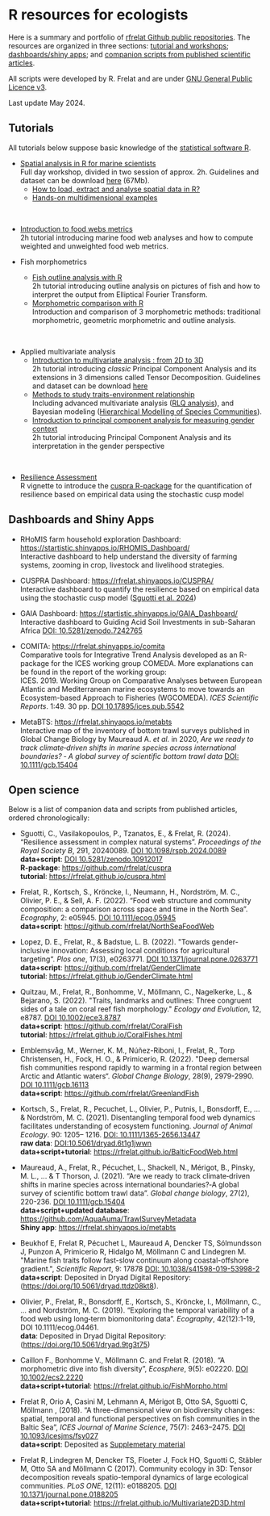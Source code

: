 # R resources for ecologists
Here is a summary and portfolio of [rfrelat Github public repositories](https://github.com/rfrelat). The resources are organized in three sections: [tutorial and workshops](#tuto); [dashboards/shiny apps](#shiny); and [companion scripts from published scientific articles](#open).

All scripts were developed by R. Frelat and are under [GNU General Public Licence v3](https://www.gnu.org/licenses/gpl-3.0). 

Last update May 2024. 



## Tutorials <a name="tuto"></a>

All tutorials below suppose basic knowledge of the [statistical software R](https://cran.r-project.org/). 

* [Spatial analysis in R for marine scientists](https://rfrelat.github.io/SpatialR.html)   
  Full day workshop, divided in two session of approx. 2h. Guidelines and dataset can be download [here](https://github.com/rfrelat/SpatialR/raw/master/SpatialR.zip) (67Mb).
  * [How to load, extract and analyse spatial data in R?](https://rfrelat.github.io/Spatial1_LoadExtractGIS.html)
  * [Hands-on multidimensional examples](https://rfrelat.github.io/Spatial2_MultiExamples.html)  
 <br>   

* [Introduction to food webs metrics](https://rfrelat.github.io/BalticFoodWeb.html)  
  2h tutorial introducing marine food web analyses and how to compute weighted and unweighted food web metrics.  
  
  
* Fish morphometrics  
  * [Fish outline analysis with R](https://rfrelat.github.io/FishMorpho.html)  
  2h tutorial introducing outline analysis on pictures of fish and how to interpret the output from  Elliptical Fourier Transform.
  * [Morphometric comparison with R](https://rfrelat.github.io/CoralFishes.html)  
  Introduction and comparison of 3 morphometric methods: traditional morphometric, geometric morphometric and outline analysis.    
 <br>   

* Applied multivariate analysis
  * [Introduction to multivariate analysis : from 2D to 3D](https://rfrelat.github.io/Multivariate2D3D.html)  
   2h tutorial introducing *classic* Principal Component Analysis and its extensions in 3 dimensions called Tensor Decomposition. Guidelines and dataset can be download [here](https://github.com/rfrelat/Multivariate2D3D/raw/master/Multivariate2D3D.zip)  
  * [Methods to study traits-environment relationship](https://rfrelat.github.io/TraitEnvironment.html)  
   Including advanced multivariate analysis ([RLQ analysis](https://rfrelat.github.io/RLQ.html)), and Bayesian modeling ([Hierarchical Modelling of Species Communities](https://rfrelat.github.io/HMSC.html)).
  * [Introduction to principal component analysis for measuring gender context](https://rfrelat.github.io/GenderClimate.html)  
   2h tutorial introducing Principal Component Analysis and its interpretation in the gender perspective  
 <br> 

* [Resilience Assessment](https://rfrelat.github.io/cuspra.html)  
R vignette to introduce the [cuspra R-package](https://github.com/rfrelat/cuspra) for the quantification of resilience based on empirical data using the stochastic cusp model

## Dashboards and Shiny Apps <a name="shiny"></a>

- RHoMIS farm household exploration Dashboard: https://startistic.shinyapps.io/RHOMIS_Dashboard/  
  Interactive dashboard to help understand the diversity of farming systems, zooming in crop, livestock and livelihood strategies.  
  

- CUSPRA Dashboard: https://rfrelat.shinyapps.io/CUSPRA/  
  Interactive dashboard to quantify the resilience based on empirical data using the stochastic cusp model ([Sguotti et al. 2024](https://doi.org/10.1098/rspb.2024.0089))  

  
- GAIA Dashboard: https://startistic.shinyapps.io/GAIA_Dashboard/   
  Interactive dashboard to Guiding Acid Soil Investments in sub-Saharan Africa [DOI: 10.5281/zenodo.7242765](https://doi.org/10.5281/zenodo.7242765)


- COMITA: https://rfrelat.shinyapps.io/comita   
  Comparative tools for Integrative Trend Analysis developed as an R-package for the ICES working group COMEDA. More explanations can be found in the report of the working group:  
  ICES. 2019. Working Group on Comparative Analyses between European Atlantic and Mediterranean marine ecosystems to move towards an Ecosystem-based Approach to Fisheries (WGCOMEDA). *ICES Scientific Reports*. 1:49. 30 pp. [DOI 10.17895/ices.pub.5542](http://doi.org/10.17895/ices.pub.5542)
  
  
- MetaBTS: https://rfrelat.shinyapps.io/metabts  
  Interactive map of the inventory of bottom trawl surveys published in Global Change Biology by Maureaud A. *et al.* in 2020, *Are we ready to track climate‐driven shifts in marine species across international boundaries? ‐ A global survey of scientific bottom trawl data* [DOI: 10.1111/gcb.15404](https://doi.org/10.1111/gcb.15404)



  
  
  
## Open science <a name="open"></a>

Below is a list of companion data and scripts from published articles, ordered chronologically:

* Sguotti, C., Vasilakopoulos, P., Tzanatos, E., & Frelat, R. (2024). “Resilience assessment in complex natural systems”. *Proceedings of the Royal Society B*, 291, 20240089. [DOI 10.1098/rspb.2024.0089](https://doi.org/10.1098/rspb.2024.0089)  
  **data+script**: [DOI 10.5281/zenodo.10912017](https://doi.org/10.5281/zenodo.10912017)   
  **R-package**: https://github.com/rfrelat/cuspra   
  **tutorial**: https://rfrelat.github.io/cuspra.html  

* Frelat, R., Kortsch, S., Kröncke, I., Neumann, H., Nordström, M. C., Olivier, P. E., & Sell, A. F. (2022). “Food web structure and community composition: a comparison across space and time in the North Sea”. *Ecography*, 2: e05945. [DOI 10.1111/ecog.05945](https://doi.org/10.1111/ecog.05945)  
  **data+script**: https://github.com/rfrelat/NorthSeaFoodWeb

* Lopez, D. E., Frelat, R., & Badstue, L. B. (2022). "Towards gender-inclusive innovation: Assessing local conditions for agricultural targeting“. *Plos one*, 17(3), e0263771. [DOI 10.1371/journal.pone.0263771](https://doi.org/10.1371/journal.pone.0263771)  
  **data+script**: https://github.com/rfrelat/GenderClimate  
  **tutorial**: https://rfrelat.github.io/GenderClimate.html

* Quitzau, M., Frelat, R., Bonhomme, V., Möllmann, C., Nagelkerke, L., & Bejarano, S. (2022). "Traits, landmarks and outlines: Three congruent sides of a tale on coral reef fish morphology." *Ecology and Evolution*, 12, e8787. [DOI 10.1002/ece3.8787](https://doi.org/10.1002/ece3.8787)  
  **data+script**: https://github.com/rfrelat/CoralFish  
  **tutorial**: https://rfrelat.github.io/CoralFishes.html

* Emblemsvåg, M., Werner, K. M., Núñez-Riboni, I., Frelat, R., Torp Christensen, H., Fock, H. O., & Primicerio, R. (2022). "Deep demersal fish communities respond rapidly to warming in a frontal region between Arctic and Atlantic waters“. *Global Change Biology*, 28(9), 2979-2990. [DOI 10.1111/gcb.16113](https://doi.org/10.1111/gcb.16113)  
  **data+script**: https://github.com/rfrelat/GreenlandFish  

* Kortsch, S., Frelat, R., Pecuchet, L., Olivier, P., Putnis, I., Bonsdorff, E., ... & Nordström, M. C. (2021). Disentangling temporal food web dynamics facilitates understanding of ecosystem functioning. *Journal of Animal Ecology*. 90: 1205– 1216. [DOI: 10.1111/1365-2656.13447](https://doi.org/10.1111/1365-2656.13447)  
  **raw data**: [DOI:10.5061/dryad.6t1g1jwwn](https://doi.org/10.5061/dryad.6t1g1jwwn)  
  **data+script+tutorial**: https://rfrelat.github.io/BalticFoodWeb.html  

* Maureaud, A., Frelat, R., Pécuchet, L., Shackell, N., Mérigot, B., Pinsky, M. L., ... & T Thorson, J. (2021). “Are we ready to track climate‐driven shifts in marine species across international boundaries?‐A global survey of scientific bottom trawl data”. *Global change biology*, 27(2), 220-236. [DOI 10.1111/gcb.15404](https://doi.org/10.1111/gcb.15404)  
  **data+script+updated database**: https://github.com/AquaAuma/TrawlSurveyMetadata  
  **Shiny app**: https://rfrelat.shinyapps.io/metabts  

* Beukhof E, Frelat R, Pécuchet L, Maureaud A, Dencker TS, Sólmundsson J, Punzon A, Primicerio R, Hidalgo M, Möllmann C and Lindegren M. "Marine fish traits follow fast-slow continuum along coastal-offshore gradient.", *Scientific Report*, 9: 17878 [DOI: 10.1038/s41598-019-53998-2](https://doi.org/10.1038/s41598-019-53998-2)    
  **data+script**: Deposited in Dryad Digital Repository: (https://doi.org/10.5061/dryad.ttdz08kt8).

* Olivier, P., Frelat, R., Bonsdorff, E., Kortsch, S., Kröncke, I., Möllmann, C., ... and Nordström, M. C. (2019). “Exploring the temporal variability of a food web using long‐term biomonitoring data”. *Ecography*, 42(12):1-19, DOI 10.1111/ecog.04461.  
  **data**: Deposited in Dryad Digital Repository: (https://doi.org/10.5061/dryad.9tg3t75)

* Caillon F., Bonhomme V., Möllmann C. and Frelat R. (2018). “A morphometric dive into fish diversity”, *Ecosphere*, 9(5): e02220. [DOI 10.1002/ecs2.2220](https://doi.org/10.1002/ecs2.2220)  
  **data+script+tutorial**: https://rfrelat.github.io/FishMorpho.html

* Frelat R, Orio A, Casini M, Lehmann A, Mérigot B, Otto SA,  Sguotti C, Möllmann , (2018). “A three-dimensional view on biodiversity changes: spatial, temporal and functional perspectives on fish communities in the Baltic Sea”, *ICES Journal of Marine Science*, 75(7): 2463–2475. [DOI 10.1093/icesjms/fsy027](https://doi.org/10.1093/icesjms/fsy027)  
  **data+script**: Deposited as [Supplemetary material](https://oup.silverchair-cdn.com/oup/backfile/Content_public/Journal/icesjms/75/7/10.1093_icesjms_fsy027/3/fsy027_supp.zip?Expires=1622654662&Signature=F3n0jK-2sd6VIyCYTYYMnJTcGvIwl7xOinOj0T3R8a-~u-EGUFcINsAPOpfDzl-Rz8jeTQ4-DTrBGhciUPFgiWX0qV2emTL9dzanfZijGzVwreY2a7jQgMvTUgPRqssgIzxDv3qVTGs5t~T0ObqpFqUmVIYaBYirS8Vq~A94RIwfNSpmKSxxZsGkAqK1-rG3bspPPmbhMPTX58kZjPUq186mocHP03l8hhY2TUXjPX7r7sCCmVrieedgjPTXVYEXAEZ29XhWqo4upBXsDgwJb3-t~6-HyrqdrL81wkJ6Uu7Lw48vltWH-FdCyE1OwGXSLPHG1Y5vcp2jKKQBUZiUOQ__&Key-Pair-Id=APKAIE5G5CRDK6RD3PGA)  

* Frelat R, Lindegren M, Dencker TS, Floeter J, Fock HO, Sguotti C, Stäbler M, Otto SA and Möllmann C (2017). Community ecology in 3D: Tensor decomposition reveals spatio-temporal dynamics of large ecological communities. *PLoS ONE*, 12(11): e0188205. [DOI 10.1371/journal.pone.0188205](https://doi.org/10.1371/journal.pone.0188205)  
  **data+script+tutorial**: https://rfrelat.github.io/Multivariate2D3D.html

